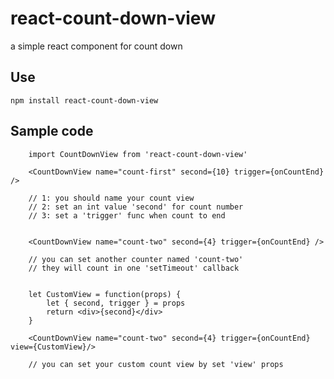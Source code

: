 # react-count-down-view

a simple react component for count down

## Use

    npm install react-count-down-view

## Sample code

```` react jsx
    import CountDownView from 'react-count-down-view'

    <CountDownView name="count-first" second={10} trigger={onCountEnd} />

    // 1: you should name your count view
    // 2: set an int value 'second' for count number
    // 3: set a 'trigger' func when count to end

````

```` react jsx

    <CountDownView name="count-two" second={4} trigger={onCountEnd} />

    // you can set another counter named 'count-two'
    // they will count in one 'setTimeout' callback

````

```` react jsx

    let CustomView = function(props) {
        let { second, trigger } = props
        return <div>{second}</div>
    }

    <CountDownView name="count-two" second={4} trigger={onCountEnd} view={CustomView}/>

    // you can set your custom count view by set 'view' props

````